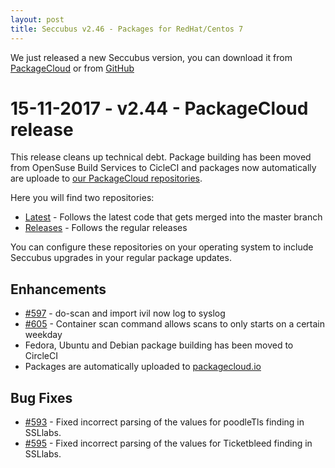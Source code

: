 ```yaml
---
layout: post
title: Seccubus v2.46 - Packages for RedHat/Centos 7
---
```


We just released a new Seccubus version, you can download it from [PackageCloud](https://packagecloud.io/seccubus/releases) or from [GitHub](https://github.com/schubergphilis/Seccubus/releases/latest) 

15-11-2017 - v2.44 - PackageCloud release
=========================================
This release cleans up technical debt. Package building has been moved from OpenSuse Build Services to CicleCI
and packages now automatically are uploade to [our PackageCloud repositories](https://packagecloud.io/seccubus/).

Here you will find two repositories:
* [Latest](https://packagecloud.io/seccubus/latest) - Follows the latest code that gets merged into the master branch
* [Releases](https://packagecloud.io/seccubus/releases) - Follows the regular releases

You can configure these repositories on your operating system to include Seccubus upgrades in your regular package updates.

Enhancements
------------
* [#597](https://github.com/schubergphilis/Seccubus/issues/597) - do-scan and import ivil now log to syslog
* [#605](https://github.com/schubergphilis/Seccubus/issues/605) - Container scan command allows scans to only starts on a certain weekday
* Fedora, Ubuntu and Debian package building has been moved to CircleCI
* Packages are automatically uploaded to [packagecloud.io](https://packagecloud.io/seccubus/)


Bug Fixes
---------
* [#593](https://github.com/schubergphilis/Seccubus/issues/593) - Fixed incorrect parsing of the values for poodleTls finding in SSLlabs.
* [#595](https://github.com/schubergphilis/Seccubus/issues/595) - Fixed incorrect parsing of the values for Ticketbleed finding in SSLlabs.
